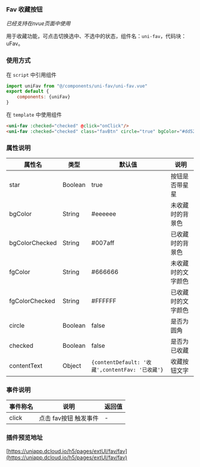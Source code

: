 ### Fav 收藏按钮
*已经支持在nvue页面中使用*

用于收藏功能，可点击切换选中、不选中的状态，组件名：``uni-fav``，代码块： uFav。

### 使用方式

在 ``script`` 中引用组件 

```javascript
import uniFav from "@/components/uni-fav/uni-fav.vue"
export default {
    components: {uniFav}
}
```

在 ``template`` 中使用组件

```html
<uni-fav :checked="checked" @click="onClick"/>
<uni-fav :checked="checked" class="favBtn" circle="true" bgColor="#dd524d" bgColorChecked="#007aff" @click="onClick"/>
```


### 属性说明

|属性名				|类型	|默认值												|说明				|
|---				|----	|---												|---				|
|star				|Boolean|true												|按钮是否带星星		|
|bgColor			|String	|#eeeeee											|未收藏时的背景色	|
|bgColorChecked	|String	|#007aff											|已收藏时的背景色	|
|fgColor			|String	|#666666											|未收藏时的文字颜色	|
|fgColorChecked	|String	|#FFFFFF											|已收藏时的文字颜色	|
|circle				|Boolean|false												|是否为圆角			|
|checked			|Boolean|false												|是否为已收藏		|
|contentText		|Object	|```{contentDefault: '收藏',contentFav: '已收藏'}```|收藏按钮文字		|


### 事件说明

|事件称名	|说明					|返回值	|
|---		|----					|---	|
|click		|点击 fav按钮 触发事件	|-		|

### 插件预览地址

[https://uniapp.dcloud.io/h5/pages/extUI/fav/fav](https://uniapp.dcloud.io/h5/pages/extUI/fav/fav)